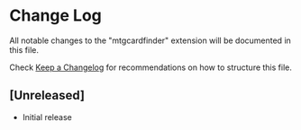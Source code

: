 # Change Log

All notable changes to the "mtgcardfinder" extension will be documented in this file.

Check [Keep a Changelog](http://keepachangelog.com/) for recommendations on how to structure this file.

## [Unreleased]

- Initial release